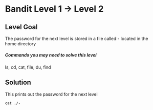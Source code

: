# Bandit Level 1 → Level 2
## Level Goal

The password for the next level is stored in a file called - located in the home directory
##### Commands you may need to solve this level
ls, cd, cat, file, du, find

## Solution

This prints out the password for the next level
```
cat ./-
```
